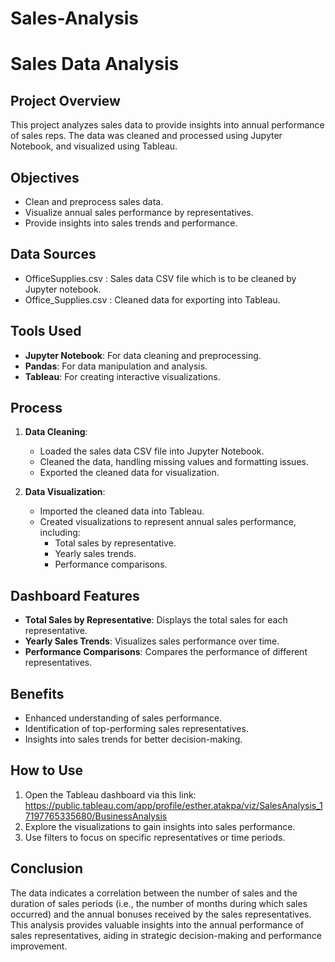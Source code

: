 # Sales-Analysis
# Sales Data Analysis

## Project Overview

This project analyzes sales data to provide insights into annual performance of sales reps. The data was cleaned and processed using Jupyter Notebook, and visualized using Tableau.

## Objectives

- Clean and preprocess sales data.
- Visualize annual sales performance by representatives.
- Provide insights into sales trends and performance.

## Data Sources

- OfficeSupplies.csv : Sales data CSV file which is to be cleaned by Jupyter notebook.
- Office_Supplies.csv : Cleaned data for exporting into Tableau.

## Tools Used

- **Jupyter Notebook**: For data cleaning and preprocessing.
- **Pandas**: For data manipulation and analysis.
- **Tableau**: For creating interactive visualizations.

## Process

1. **Data Cleaning**:
   - Loaded the sales data CSV file into Jupyter Notebook.
   - Cleaned the data, handling missing values and formatting issues.
   - Exported the cleaned data for visualization.

2. **Data Visualization**:
   - Imported the cleaned data into Tableau.
   - Created visualizations to represent annual sales performance, including:
     - Total sales by representative.
     - Yearly sales trends.
     - Performance comparisons.

## Dashboard Features

- **Total Sales by Representative**: Displays the total sales for each representative.
- **Yearly Sales Trends**: Visualizes sales performance over time.
- **Performance Comparisons**: Compares the performance of different representatives.

## Benefits

- Enhanced understanding of sales performance.
- Identification of top-performing sales representatives.
- Insights into sales trends for better decision-making.

## How to Use

1. Open the Tableau dashboard via this link: https://public.tableau.com/app/profile/esther.atakpa/viz/SalesAnalysis_17197765335680/BusinessAnalysis
2. Explore the visualizations to gain insights into sales performance.
3. Use filters to focus on specific representatives or time periods.

## Conclusion

The data indicates a correlation between the number of sales and the duration of sales periods (i.e., the number of months during which sales occurred) and the annual bonuses received by the sales representatives. This analysis provides valuable insights into the annual performance of sales representatives, aiding in strategic decision-making and performance improvement.
